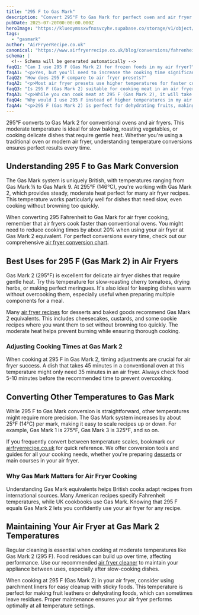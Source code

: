 ```yaml
---
title: "295 F to Gas Mark"
description: "Convert 295°F to Gas Mark for perfect oven and air fryer cooking. Includes UK conversions, baking tips, and temperature charts."
pubDate: 2025-07-20T00:00:00.000Z
heroImage: "https://klueoymssxwfnxsvcyhv.supabase.co/storage/v1/object/public/Shmucket/295-f-to-gas-mark.png"
tags:
  - "gasmark"
author: "AirFryerRecipe.co.uk"
canonical: "https://www.airfryerrecipe.co.uk/blog/conversions/fahrenheit-to-gas-mark/295-f-to-gas-mark"
schema: |
  <!-- Schema will be generated automatically -->
faqQ1: "Can I use 295 F (Gas Mark 2) for frozen foods in my air fryer?"
faqA1: "<p>Yes, but you'll need to increase the cooking time significantly. For frozen foods, we recommend starting at Gas Mark 4 (350°F) for quicker, more even cooking, then reducing to Gas Mark 2 (295 F) if you need to keep items warm without overcooking.</p>"
faqQ2: "How does 295 F compare to air fryer presets?"
faqA2: "<p>Most air fryer presets use higher temperatures for faster cooking. The 295 F (Gas Mark 2) setting is lower than typical air fryer presets, making it ideal for delicate foods that need gentle heat rather than rapid crisping.</p>"
faqQ3: "Is 295 F (Gas Mark 2) suitable for cooking meat in an air fryer?"
faqA3: "<p>While you can cook meat at 295 F (Gas Mark 2), it will take much longer than higher temperatures. We recommend this setting only for very slow cooking of tough cuts or keeping cooked meat warm. For most <a href=https://www.airfryerrecipe.co.uk/recipe-category/chicken>chicken</a> or beef recipes, higher temperatures work better.</p>"
faqQ4: "Why would I use 295 F instead of higher temperatures in my air fryer?"
faqA4: "<p>295 F (Gas Mark 2) is perfect for dehydrating fruits, making jerky, slow-roasting vegetables, or keeping dishes warm without drying them out. It's also ideal for delicate baked goods that might burn at higher air fryer temperatures.</p>"
---
```

<p>295°F converts to Gas Mark 2 for conventional ovens and air fryers. This moderate temperature is ideal for slow baking, roasting vegetables, or cooking delicate dishes that require gentle heat. Whether you're using a traditional oven or modern air fryer, understanding temperature conversions ensures perfect results every time.</p>

<h2>Understanding 295 F to Gas Mark Conversion</h2>
<p>The Gas Mark system is uniquely British, with temperatures ranging from Gas Mark ¼ to Gas Mark 9. At 295°F (146°C), you're working with Gas Mark 2, which provides steady, moderate heat perfect for many air fryer recipes. This temperature works particularly well for dishes that need slow, even cooking without browning too quickly.</p>
<p>When converting 295 Fahrenheit to Gas Mark for air fryer cooking, remember that air fryers cook faster than conventional ovens. You might need to reduce cooking times by about 20% when using your air fryer at Gas Mark 2 equivalent. For perfect conversions every time, check out our comprehensive <a href=https://www.airfryerrecipe.co.uk/air-fryer-conversion-chart>air fryer conversion chart</a>.</p>

<h2>Best Uses for 295 F (Gas Mark 2) in Air Fryers</h2>
<p>Gas Mark 2 (295°F) is excellent for delicate air fryer dishes that require gentle heat. Try this temperature for slow-roasting cherry tomatoes, drying herbs, or making perfect meringues. It's also ideal for keeping dishes warm without overcooking them, especially useful when preparing multiple components for a meal.</p>
<p>Many <a href=https://www.airfryerrecipe.co.uk/recipes>air fryer recipes</a> for desserts and baked goods recommend Gas Mark 2 equivalents. This includes cheesecakes, custards, and some cookie recipes where you want them to set without browning too quickly. The moderate heat helps prevent burning while ensuring thorough cooking.</p>

<h3>Adjusting Cooking Times at Gas Mark 2</h3>
<p>When cooking at 295 F in Gas Mark 2, timing adjustments are crucial for air fryer success. A dish that takes 45 minutes in a conventional oven at this temperature might only need 35 minutes in an air fryer. Always check food 5-10 minutes before the recommended time to prevent overcooking.</p>

<h2>Converting Other Temperatures to Gas Mark</h2>
<p>While 295 F to Gas Mark conversion is straightforward, other temperatures might require more precision. The Gas Mark system increases by about 25°F (14°C) per mark, making it easy to scale recipes up or down. For example, Gas Mark 1 is 275°F, Gas Mark 3 is 325°F, and so on.</p>
<p>If you frequently convert between temperature scales, bookmark our <a href=https://www.airfryerrecipe.co.uk>airfryerrecipe.co.uk</a> for quick reference. We offer conversion tools and guides for all your cooking needs, whether you're preparing <a href=https://www.airfryerrecipe.co.uk/recipe-category/dessert>desserts</a> or main courses in your air fryer.</p>

<h3>Why Gas Mark Matters for Air Fryer Cooking</h3>
<p>Understanding Gas Mark equivalents helps British cooks adapt recipes from international sources. Many American recipes specify Fahrenheit temperatures, while UK cookbooks use Gas Mark. Knowing that 295 F equals Gas Mark 2 lets you confidently use your air fryer for any recipe.</p>

<h2>Maintaining Your Air Fryer at Gas Mark 2 Temperatures</h2>
<p>Regular cleaning is essential when cooking at moderate temperatures like Gas Mark 2 (295 F). Food residues can build up over time, affecting performance. Use our recommended <a href=https://www.airfryerrecipe.co.uk/air-fryer-cleaner>air fryer cleaner</a> to maintain your appliance between uses, especially after slow-cooking dishes.</p>
<p>When cooking at 295 F (Gas Mark 2) in your air fryer, consider using parchment liners for easy cleanup with sticky foods. This temperature is perfect for making fruit leathers or dehydrating foods, which can sometimes leave residues. Proper maintenance ensures your air fryer performs optimally at all temperature settings.</p>
